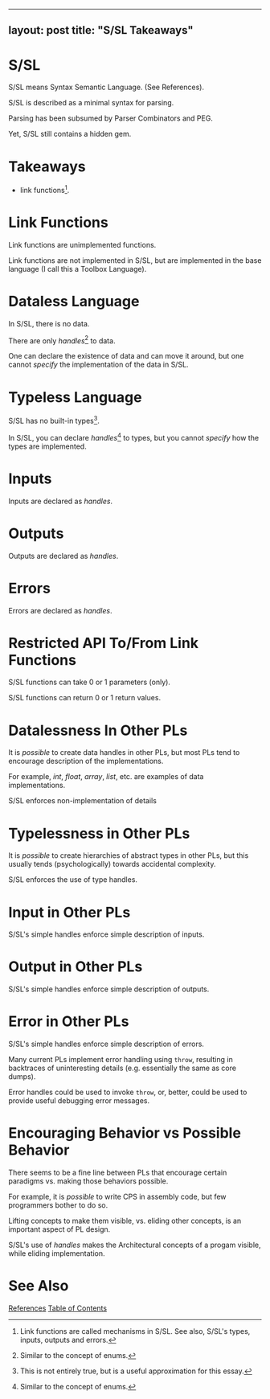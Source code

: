 
---
layout: post
title:  "S/SL Takeaways"
---
# S/SL

S/SL means Syntax Semantic Language.  (See References).

S/SL is described as a minimal syntax for parsing.  

Parsing has been subsumed by Parser Combinators and PEG.

Yet, S/SL still contains a hidden gem.

# Takeaways

- link functions[^mech].

[^mech]: Link functions are called mechanisms in S/SL.  See also, S/SL's types, inputs, outputs and errors.

# Link Functions
Link functions are unimplemented functions.

Link functions are not implemented in S/SL, but are implemented in the base language (I call this a Toolbox Language).

# Dataless Language

In S/SL, there is no data.

There are only _handles_[^enums] to data.

One can declare the existence of data and can move it around, but one cannot *specify* the implementation of the data in S/SL.

[^enums]: Similar to the concept of enums.

# Typeless Language
S/SL has no built-in types[^builtintypes].

In S/SL, you can declare _handles_[^enums] to types, but you cannot *specify* how the types are implemented.

# Inputs
Inputs are declared as _handles_.
# Outputs
Outputs are declared as _handles_.
# Errors
Errors are declared as _handles_.

[^builtintypes]:This is not entirely true, but is a useful approximation for this essay.

# Restricted API To/From Link Functions

S/SL functions can take 0 or 1 parameters (only).

S/SL functions can return 0 or 1 return values.

# Datalessness In Other PLs
It is _possible_ to create data handles in other PLs, but most PLs tend to encourage description of the implementations.

For example, _int_, _float_, _array_, _list_, etc. are examples of data implementations.

S/SL enforces non-implementation of details

# Typelessness in Other PLs
It is _possible_ to create hierarchies of abstract types in other PLs, but this usually tends (psychologically) towards accidental complexity.

S/SL enforces the use of type handles.

# Input in Other PLs

S/SL's simple handles enforce simple description of inputs.

# Output in Other PLs

S/SL's simple handles enforce simple description of outputs.

# Error in Other PLs

S/SL's simple handles enforce simple description of errors.

Many current PLs implement error handling using `throw`, resulting in backtraces of uninteresting details (e.g. essentially the same as core dumps).

Error handles could be used to invoke `throw`, or, better, could be used to provide useful debugging error messages.

# Encouraging Behavior vs Possible Behavior
There seems to be a fine line between PLs that encourage certain paradigms vs. making those behaviors possible.

For example, it is _possible_ to write CPS in assembly code, but few programmers bother to do so.

Lifting concepts to make them visible, vs. eliding other concepts, is an important aspect of PL design.

S/SL's use of _handles_ makes the Architectural concepts of a progam visible, while eliding implementation.

# See Also

[References](https://guitarvydas.github.io/2021/01/14/References.html)
[Table of Contents](https://guitarvydas.github.io/2021/05/14/Table-Of-Contents.html)


<script src="https://utteranc.es/client.js" 
        repo="guitarvydas/guitarvydas.github.io" 
        issue-term="pathname" 
        theme="github-light" 
        crossorigin="anonymous" 
        async> 
</script> 

